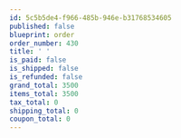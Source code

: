 ```yaml
---
id: 5c5b5de4-f966-485b-946e-b31768534605
published: false
blueprint: order
order_number: 430
title: ' '
is_paid: false
is_shipped: false
is_refunded: false
grand_total: 3500
items_total: 3500
tax_total: 0
shipping_total: 0
coupon_total: 0
---
```


